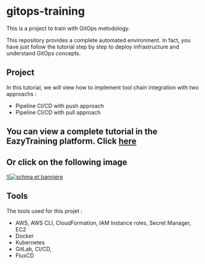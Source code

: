 # gitops-training

This is a project to train with GitOps metodology.

This repository provides a complete automated environment. In fact, you have just follow the tutorial step by step to deploy infrastructure and understand GitOps concepts.

## Project

In this tutorial, we will view how to implement tool chain integration with two approachs :
- Pipeline CI/CD with push approach 
- Pipeline CI/CD with pull approach

## You can view a complete tutorial in the EazyTraining platform. Click [here](https://bit.ly/2BzEgYy)

## Or click on the following image 

[!(![schma et banniere](https://user-images.githubusercontent.com/58267422/88658340-8f5af080-d0d3-11ea-80f3-6777f4bfef10.png)](https://bit.ly/2BzEgYy)

## Tools

The tools used for this projet :
- AWS, AWS CLI, CloudFormation, IAM Instance roles, Secret Manager, EC2
- Docker 
- Kubernetes 
- GitLab, CI/CD, 
- FluxCD
